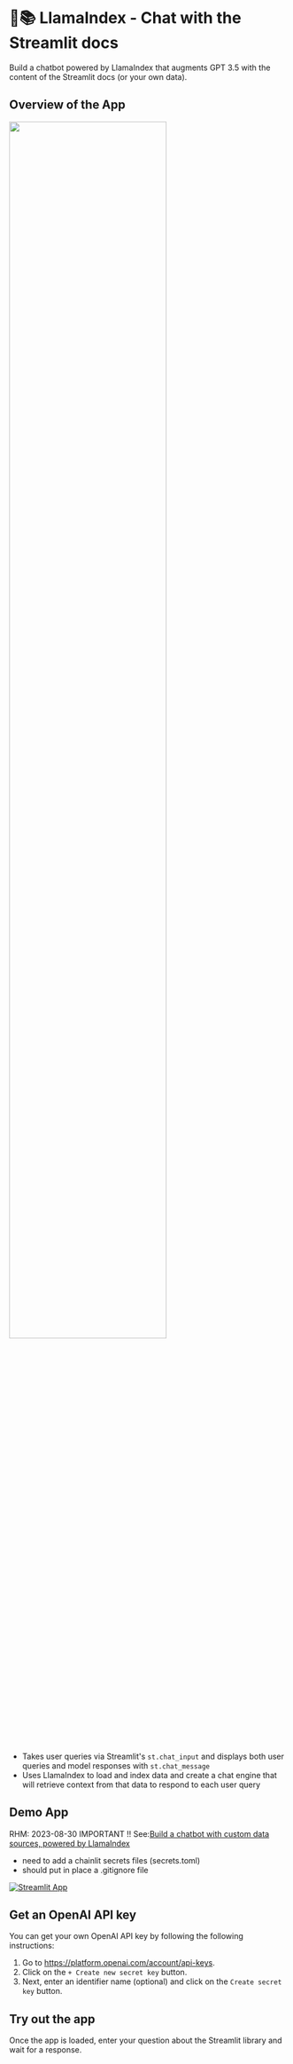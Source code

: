 # 🦙📚 LlamaIndex - Chat with the Streamlit docs

Build a chatbot powered by LlamaIndex that augments GPT 3.5 with the content of the Streamlit docs (or your own data).

## Overview of the App

<img src="app.png" width="75%">

- Takes user queries via Streamlit's `st.chat_input` and displays both user queries and model responses with `st.chat_message`
- Uses LlamaIndex to load and index data and create a chat engine that will retrieve context from that data to respond to each user query

## Demo App

RHM: 2023-08-30 IMPORTANT !!
See:[Build a chatbot with custom data sources, powered by LlamaIndex](https://blog.streamlit.io/build-a-chatbot-with-custom-data-sources-powered-by-llamaindex/)
- need to add a chainlit secrets files (secrets.toml)
- should put in place a .gitignore file


[![Streamlit App](https://static.streamlit.io/badges/streamlit_badge_black_white.svg)](https://lllamaindex-chat-with-docs.streamlit.app/)

## Get an OpenAI API key

You can get your own OpenAI API key by following the following instructions:
1. Go to https://platform.openai.com/account/api-keys.
2. Click on the `+ Create new secret key` button.
3. Next, enter an identifier name (optional) and click on the `Create secret key` button.

## Try out the app

Once the app is loaded, enter your question about the Streamlit library and wait for a response.
